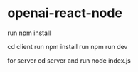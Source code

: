 # openai-react-node

run npm install

cd client 
run npm install
run npm run dev

for server
cd server and run node index.js
